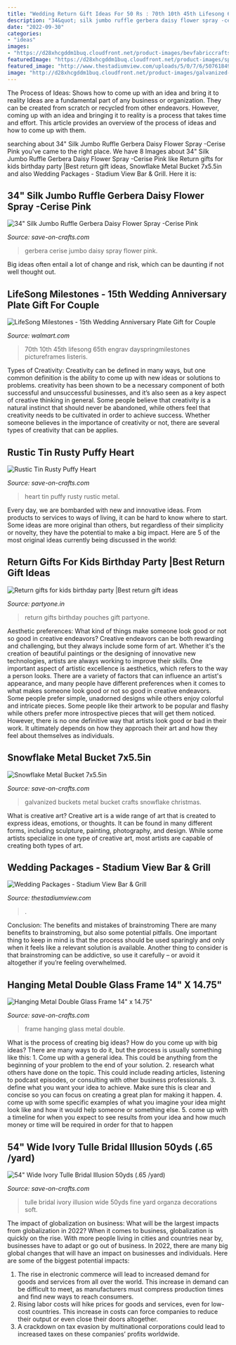 ```yaml
---
title: "Wedding Return Gift Ideas For 50 Rs : 70th 10th 45th Lifesong 65th Engrav Dayspringmilestones Pictureframes Listeris"
description: "34&quot; silk jumbo ruffle gerbera daisy flower spray -cerise pink"
date: "2022-09-30"
categories:
- "ideas"
images:
- "https://d28xhcgddm1buq.cloudfront.net/product-images/bevfabriccrafts_2269_1328638078.jpg"
featuredImage: "https://d28xhcgddm1buq.cloudfront.net/product-images/spray-gerbera-daisy-jumbo-34in-cerise-1.jpg"
featured_image: "http://www.thestadiumview.com/uploads/5/0/7/6/50761849/wedding-packages-7_orig.jpg"
image: "http://d28xhcgddm1buq.cloudfront.net/product-images/galvanized-bucket-snowflake-7-1.jpg"
---
```



The Process of Ideas: Shows how to come up with an idea and bring it to reality
Ideas are a fundamental part of any business or organization. They can be created from scratch or recycled from other endeavors. However, coming up with an idea and bringing it to reality is a process that takes time and effort. This article provides an overview of the process of ideas and how to come up with them.

	

		
searching about 34&quot; Silk Jumbo Ruffle Gerbera Daisy Flower Spray -Cerise Pink you've came to the right place. We have 8 Images about 34&quot; Silk Jumbo Ruffle Gerbera Daisy Flower Spray -Cerise Pink like Return gifts for kids birthday party |Best return gift ideas, Snowflake Metal Bucket 7x5.5in and also Wedding Packages - Stadium View Bar &amp; Grill. Here it is:
		
    
## 34&quot; Silk Jumbo Ruffle Gerbera Daisy Flower Spray -Cerise Pink

<img loading=lazy src="https://d28xhcgddm1buq.cloudfront.net/product-images/spray-gerbera-daisy-jumbo-34in-cerise-1.jpg" onerror="this.onerror=null;this.src='https://tse1.mm.bing.net/th?id=OIP.81HTidb6OcEvOm7y_FfcTwHaLG&amp;pid=15.1';" alt="34&quot; Silk Jumbo Ruffle Gerbera Daisy Flower Spray -Cerise Pink">

_Source: save-on-crafts.com_

>gerbera cerise jumbo daisy spray flower pink. 

	

Big ideas often entail a lot of change and risk, which can be daunting if not well thought out.

    
## LifeSong Milestones - 15th Wedding Anniversary Plate Gift For Couple

<img loading=lazy src="https://i5.walmartimages.com/asr/a8b56f98-7468-4b8c-a335-7b55bd966ef4_1.4184a9308863a6a597011ac72289f645.jpeg?odnWidth=612&amp;odnHeight=612&amp;odnBg=ffffff" onerror="this.onerror=null;this.src='https://tse2.mm.bing.net/th?id=OIP.ayVhSghhOdJ0j6pMzRIQQQHaHa&amp;pid=15.1';" alt="LifeSong Milestones - 15th Wedding Anniversary Plate Gift for Couple">

_Source: walmart.com_

>70th 10th 45th lifesong 65th engrav dayspringmilestones pictureframes listeris. 

	

Types of Creativity:
Creativity can be defined in many ways, but one common definition is the ability to come up with new ideas or solutions to problems. creativity has been shown to be a necessary component of both successful and unsuccessful businesses, and it’s also seen as a key aspect of creative thinking in general. Some people believe that creativity is a natural instinct that should never be abandoned, while others feel that creativity needs to be cultivated in order to achieve success. Whether someone believes in the importance of creativity or not, there are several types of creativity that can be applies.

    
## Rustic Tin Rusty Puffy Heart

<img loading=lazy src="https://d28xhcgddm1buq.cloudfront.net/product-images/heart-metal-5in-rust-3.jpg" onerror="this.onerror=null;this.src='https://tse1.mm.bing.net/th?id=OIP.cAmWKNQtgNsWWrBSQeSEIQHaHM&amp;pid=15.1';" alt="Rustic Tin Rusty Puffy Heart">

_Source: save-on-crafts.com_

>heart tin puffy rusty rustic metal. 

	

Every day, we are bombarded with new and innovative ideas. From products to services to ways of living, it can be hard to know where to start. Some ideas are more original than others, but regardless of their simplicity or novelty, they have the potential to make a big impact. Here are 5 of the most original ideas currently being discussed in the world: 

    
## Return Gifts For Kids Birthday Party |Best Return Gift Ideas

<img loading=lazy src="http://www.partyone.in/img/category_landing/return_gifts/pouches.jpg" onerror="this.onerror=null;this.src='https://tse4.mm.bing.net/th?id=OIP.lguArTRCmN7FsrQfwNDkMgAAAA&amp;pid=15.1';" alt="Return gifts for kids birthday party |Best return gift ideas">

_Source: partyone.in_

>return gifts birthday pouches gift partyone. 

	

Aesthetic preferences: What kind of things make someone look good or not so good in creative endeavors?
Creative endeavors can be both rewarding and challenging, but they always include some form of art. Whether it's the creation of beautiful paintings or the designing of innovative new technologies, artists are always working to improve their skills. One important aspect of artistic excellence is aesthetics, which refers to the way a person looks. There are a variety of factors that can influence an artist's appearance, and many people have different preferences when it comes to what makes someone look good or not so good in creative endeavors. Some people prefer simple, unadorned designs while others enjoy colorful and intricate pieces. Some people like their artwork to be popular and flashy while others prefer more introspective pieces that will get them noticed. However, there is no one definitive way that artists look good or bad in their work. It ultimately depends on how they approach their art and how they feel about themselves as individuals.

    
## Snowflake Metal Bucket 7x5.5in

<img loading=lazy src="http://d28xhcgddm1buq.cloudfront.net/product-images/galvanized-bucket-snowflake-7-1.jpg" onerror="this.onerror=null;this.src='https://tse4.mm.bing.net/th?id=OIP.pYY6EFMSCP6ODPRx-tBQewHaLH&amp;pid=15.1';" alt="Snowflake Metal Bucket 7x5.5in">

_Source: save-on-crafts.com_

>galvanized buckets metal bucket crafts snowflake christmas. 

	

What is creative art?
Creative art is a wide range of art that is created to express ideas, emotions, or thoughts. It can be found in many different forms, including sculpture, painting, photography, and design. While some artists specialize in one type of creative art, most artists are capable of creating both types of art.

    
## Wedding Packages - Stadium View Bar &amp; Grill

<img loading=lazy src="http://www.thestadiumview.com/uploads/5/0/7/6/50761849/wedding-packages-7_orig.jpg" onerror="this.onerror=null;this.src='https://tse3.mm.bing.net/th?id=OIP.UpQZPUlQBnUAvhhVxZyp7gHaJl&amp;pid=15.1';" alt="Wedding Packages - Stadium View Bar &amp; Grill">

_Source: thestadiumview.com_

>. 

	

Conclusion: The benefits and mistakes of brainstroming
There are many benefits to brainstroming, but also some potential pitfalls. One important thing to keep in mind is that the process should be used sparingly and only when it feels like a relevant solution is available. Another thing to consider is that brainstroming can be addictive, so use it carefully – or avoid it altogether if you’re feeling overwhelmed.

    
## Hanging Metal Double Glass Frame 14&quot; X 14.75&quot;

<img loading=lazy src="https://d28xhcgddm1buq.cloudfront.net/product-images/photo-frame-metal-hanging-14x14in-1.jpg" onerror="this.onerror=null;this.src='https://tse4.mm.bing.net/th?id=OIP.tgFqycyvT9oMxCbFobZEvgHaLH&amp;pid=15.1';" alt="Hanging Metal Double Glass Frame 14&quot; x 14.75&quot;">

_Source: save-on-crafts.com_

>frame hanging glass metal double. 

	

What is the process of creating big ideas?
How do you come up with big ideas? There are many ways to do it, but the process is usually something like this: 1. Come up with a general idea. This could be anything from the beginning of your problem to the end of your solution. 2. research what others have done on the topic. This could include reading articles, listening to podcast episodes, or consulting with other business professionals. 3. define what you want your idea to achieve. Make sure this is clear and concise so you can focus on creating a great plan for making it happen. 4. come up with some specific examples of what you imagine your idea might look like and how it would help someone or something else. 5. come up with a timeline for when you expect to see results from your idea and how much money or time will be required in order for that to happen 
    
## 54&quot; Wide Ivory Tulle Bridal Illusion 50yds (.65 /yard)

<img loading=lazy src="https://d28xhcgddm1buq.cloudfront.net/product-images/bevfabriccrafts_2269_1328638078.jpg" onerror="this.onerror=null;this.src='https://tse2.mm.bing.net/th?id=OIP.3EHDfLMzE34ZOGZTiG9nCwAAAA&amp;pid=15.1';" alt="54&quot; Wide Ivory Tulle Bridal Illusion 50yds (.65 /yard)">

_Source: save-on-crafts.com_

>tulle bridal ivory illusion wide 50yds fine yard organza decorations soft. 

	

The impact of globalization on business: What will be the largest impacts from globalization in 2022?
When it comes to business, globalization is quickly on the rise. With more people living in cities and countries near by, businesses have to adapt or go out of business. In 2022, there are many big global changes that will have an impact on businesses and individuals. Here are some of the biggest potential impacts: 
1) The rise in electronic commerce will lead to increased demand for goods and services from all over the world. This increase in demand can be difficult to meet, as manufacturers must compress production times and find new ways to reach consumers. 
2) Rising labor costs will hike prices for goods and services, even for low-cost countries. This increase in costs can force companies to reduce their output or even close their doors altogether. 
3) A crackdown on tax evasion by multinational corporations could lead to increased taxes on these companies’ profits worldwide.

